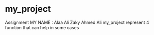 # my_project
Assignment
MY NAME : Alaa Ali Zaky Ahmed Ali 
my_project represent 4 function that can help in some cases 
